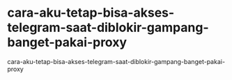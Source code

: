 # cara-aku-tetap-bisa-akses-telegram-saat-diblokir-gampang-banget-pakai-proxy
cara-aku-tetap-bisa-akses-telegram-saat-diblokir-gampang-banget-pakai-proxy
